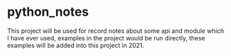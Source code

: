 # python_notes
This project will be used for record notes about some api and module which I have ever used, examples in the project would be run directly, these examples will be added into this project in 2021.
